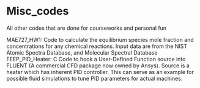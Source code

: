 Misc_codes
==========

All other codes that are done for courseworks and personal fun

MAE727_HW1: Code to calculate the equilibrium species mole fraction and concentrations for any chemical reactions. Input data are from the NIST Atomic Spectra Database, and Molecular Spectral Database
FEEP_PID_Heater: C Code to hook a User-Defined Function source into FLUENT (A commercial CFD package now owned by Ansys). Source is a heater which has inherent PID controller. This can serve as an example for possible fluid simulations to tune PID parameters for actual machines.
